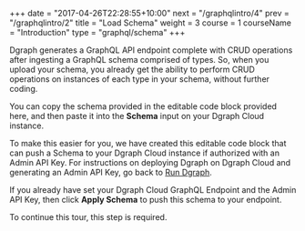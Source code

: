 +++
date = "2017-04-26T22:28:55+10:00"
next = "/graphqlintro/4"
prev = "/graphqlintro/2"
title = "Load Schema"
weight = 3
course = 1
courseName = "Introduction"
type = "graphql/schema"
+++

Dgraph generates a GraphQL API endpoint complete with CRUD operations after
ingesting a GraphQL schema comprised of types. So, when you upload your schema,
you already get the ability to perform CRUD operations on instances of each type
in your schema, without further coding.

You can copy the schema provided in the editable code block provided here, and
then paste it into the **Schema** input on your Dgraph Cloud instance.

To make this easier for you, we have created this editable code block that can
push a Schema to your Dgraph Cloud instance if authorized with an Admin API Key.
For instructions on deploying Dgraph on Dgraph Cloud and generating an Admin API
Key, go back to [Run Dgraph](../../graphqlintro/2).

If you already have set your Dgraph Cloud GraphQL Endpoint and the Admin API
Key, then click **Apply Schema** to push this schema to your endpoint.

To continue this tour, this step is required.
